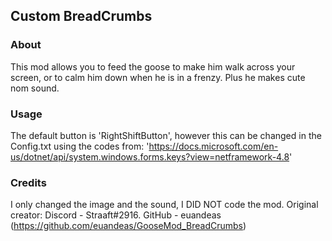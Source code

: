 ## Custom BreadCrumbs

### About
   This mod allows you to feed the goose to make him walk across your screen, or to calm him down when he is in a frenzy. Plus he makes cute nom sound.

### Usage
   The default button is 'RightShiftButton', however this can be changed in the Config.txt using the codes from: 
	'https://docs.microsoft.com/en-us/dotnet/api/system.windows.forms.keys?view=netframework-4.8'

### Credits
I only changed the image and the sound, I DID NOT code the mod.
Original creator:
    Discord - Straaft#2916.
    GitHub  - euandeas (https://github.com/euandeas/GooseMod_BreadCrumbs)
